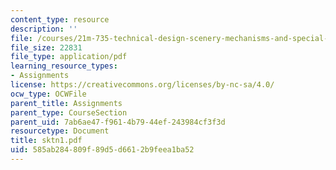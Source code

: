 ```yaml
---
content_type: resource
description: ''
file: /courses/21m-735-technical-design-scenery-mechanisms-and-special-effects-spring-2004/585ab284809f89d5d6612b9feea1ba52_sktn1.pdf
file_size: 22831
file_type: application/pdf
learning_resource_types:
- Assignments
license: https://creativecommons.org/licenses/by-nc-sa/4.0/
ocw_type: OCWFile
parent_title: Assignments
parent_type: CourseSection
parent_uid: 7ab6ae47-f961-4b79-44ef-243984cf3f3d
resourcetype: Document
title: sktn1.pdf
uid: 585ab284-809f-89d5-d661-2b9feea1ba52
---
```

